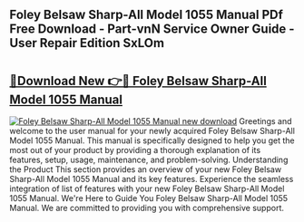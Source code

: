 ## Foley Belsaw Sharp-All Model 1055 Manual PDf Free Download - Part-vnN Service Owner Guide - User Repair Edition SxLOm

# <h2><a href="http://bc42075.oget.top/?id=Foley+Belsaw+Sharp-All+Model+1055+Manual">🔗Download New 👉🔴 Foley Belsaw Sharp-All Model 1055 Manual</a></h2>

[![Foley Belsaw Sharp-All Model 1055 Manual new download](https://i.imgur.com/5g1atiW.png)](http://bc42075.oget.top/?id=Foley+Belsaw+Sharp-All+Model+1055+Manual)
Greetings and welcome to the user manual for your newly acquired Foley Belsaw Sharp-All Model 1055 Manual. This manual is specifically designed to help you get the most out of your product by providing a thorough explanation of its features, setup, usage, maintenance, and problem-solving. Understanding the Product This section provides an overview of your new Foley Belsaw Sharp-All Model 1055 Manual and its key features. Experience the seamless integration of list of features with your new Foley Belsaw Sharp-All Model 1055 Manual. We're Here to Guide You Foley Belsaw Sharp-All Model 1055 Manual. We are committed to providing you with comprehensive support.
